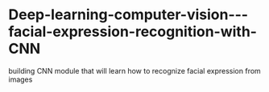 # Deep-learning-computer-vision---facial-expression-recognition-with-CNN
building CNN module that will learn how to recognize facial expression from images
